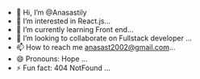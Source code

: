 - 👋 Hi, I’m @Anasastily
- 👀 I’m interested in  React.js...
- 🌱 I’m currently learning Front end...
- 💞️ I’m looking to collaborate on Fullstack developer ...
- 📫 How to reach me anasast2002@gmail.com...
- 😄 Pronouns: Hope ...
- ⚡ Fun fact: 404 NotFound ...

<!---
Anas4astily/Anas4astily is a ✨ special ✨ repository because its `README.md` (this file) appears on your GitHub profile.
You can click the Preview link to take a look at your changes.
--->
